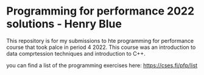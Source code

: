 # Programming for performance 2022 solutions - Henry Blue

This repository is for my submissions to hte programming for performance course that took palce in period 4 2022. 
This course was an introduction to data comprtession techniques and introduction to C++. 

you can find a list of the programming exercises here: 
https://cses.fi/pfp/list
